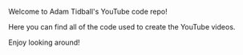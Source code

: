 Welcome to Adam Tidball's YouTube code repo!

Here you can find all of the code used to create the YouTube videos.

Enjoy looking around!

